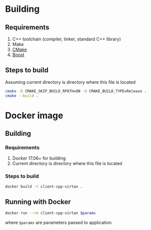 # Building

## Requirements

1. C++ toolchain (compiler, linker, standard C++ library)
1. Make
1. [CMake](https://cmake.org/)
1. [Boost](https://www.boost.org/)

## Steps to build

Assuming current directory is directory where this file is located

```bash
cmake -D CMAKE_SKIP_BUILD_RPATH=ON -D CMAKE_BUILD_TYPE=Release .
cmake --build .
```

# Docker image

## Building

### Requirements

1. Docker 17.06+ for building
1. Current directory is directory where this file is located

### Steps to build

```bash
docker build -t client-cpp-virtan .
```

## Running with Docker

```bash
docker run --rm client-cpp-virtan $params
```

where `$params` are parameters passed to application
